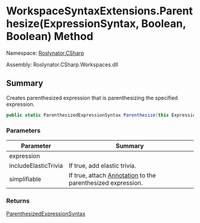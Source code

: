 # WorkspaceSyntaxExtensions\.Parenthesize\(ExpressionSyntax, Boolean, Boolean\) Method

Namespace: [Roslynator.CSharp](../../README.md)

Assembly: Roslynator\.CSharp\.Workspaces\.dll

## Summary

Creates parenthesized expression that is parenthesizing the specified expression\.

```csharp
public static ParenthesizedExpressionSyntax Parenthesize(this ExpressionSyntax expression, bool includeElasticTrivia = true, bool simplifiable = true)
```

### Parameters

| Parameter | Summary |
| --------- | ------- |
| expression | |
| includeElasticTrivia | If true, add elastic trivia\. |
| simplifiable | If true, attach [Annotation](https://docs.microsoft.com/en-us/dotnet/api/microsoft.codeanalysis.simplification.simplifier.annotation) to the parenthesized expression\. |

### Returns

[ParenthesizedExpressionSyntax](https://docs.microsoft.com/en-us/dotnet/api/microsoft.codeanalysis.csharp.syntax.parenthesizedexpressionsyntax)





